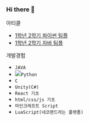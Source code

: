 ### Hi there 👋

아티클
- <a href="https://blog.naver.com/bubbletea03/222950989285">1학년 2학기 파이썬 팀플</a>
- <a href="https://blog.naver.com/bubbletea03/222965469584">1학년 2학기 자바 팀플</a>

개발경험
- `JAVA`
- <img src="https://simpleicons.org/icons/python.svg"/>`Python`
- `C`
- `Unity(C#)`
- `React 기초`
- `html/css/js 기초` 
- `마인크래프트 Script` 
- `LuaScript(네코랜드라는 플랫폼)`
